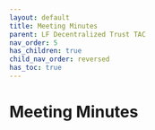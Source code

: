 ```yaml
---
layout: default
title: Meeting Minutes
parent: LF Decentralized Trust TAC
nav_order: 5
has_children: true
child_nav_order: reversed
has_toc: true
---
```

# Meeting Minutes

